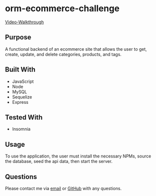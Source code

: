 # orm-ecommerce-challenge

[Video-Walkthrough](https://drive.google.com/file/d/1r_DxugQmFGLjoFqBH5EP4PTXI3uNsfMe/view)

## Purpose

A functional backend of an ecommerce site that allows the user to get, create, update, and delete categories, products, and tags. 

## Built With
* JavaScript
* Node
* MySQL
* Sequelize
* Express

## Tested With
* Insomnia

## Usage

To use the application, the user must install the necessary NPMs, source the database, seed the api data, then start the server.

## Questions

Please contact me via [email](mailto:carly.donais@gmail.com) or [GitHub](http://www.github.com/cdonais) with any questions.